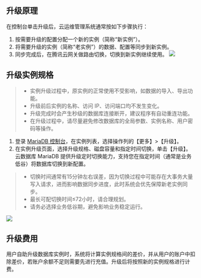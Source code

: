 ## 升级原理
在控制台单击升级后，云运维管理系统通常按如下步骤执行：
1. 按需要升级的配置分配一个新的实例（简称“新实例”）。
2. 将需要升级的实例（简称“老实例”）的数据、配置等同步到新实例。
3. 同步完成后，在腾讯云网关做路由切换，切换到新实例继续使用。
![](https://mc.qcloudimg.com/static/img/b746129256a7115a5fd108cbf0baefcd/%7B9EA720D4-E227-4DCB-9E1C-A13B8110CBA5%7D.png)

## 升级实例规格
>
>- 实例升级过程中，原实例的正常使用不受影响，如数据的导入、导出功能。
>- 升级前后实例的名称、访问 IP、访问端口均不发生变化。
>- 升级完成时会产生秒级的数据库连接断开，建议程序有自动重连功能。
>- 在升级过程中，请尽量避免修改数据库的全局参数、实例名称、用户密码等操作。
>
1. 登录 [MariaDB 控制台](https://console.cloud.tencent.com/tdsql)，在实例列表，选择操作列的【更多】>【升级】。
2. 在实例升级页面，选择升级规格、磁盘容量和指定时间切换，单击【升级】。
云数据库 MariaDB 提供升级定时切换能力，支持您在指定时间（通常是业务低谷）将数据库切换到新配置。
>
>- 切换时间通常有15分钟左右误差，因为切换过程中可能存在大事务大量写入请求，进而影响数据同步进度，此时系统会优先保障新老实例同步。
>- 最长可配切换时间≤72小时，请合理规划。
>- 请务必选择业务低谷期，避免影响业务稳定运行。
>
![](https://main.qcloudimg.com/raw/5182a4687f459bb28a3f7d194b8f083f.png)

## 升级费用
用户自助升级数据库实例时，系统将计算实例规格间的差价，并从用户的账户中扣除差价，若账户余额不足则需要先进行充值。升级后将按照新的实例规格进行计费。

